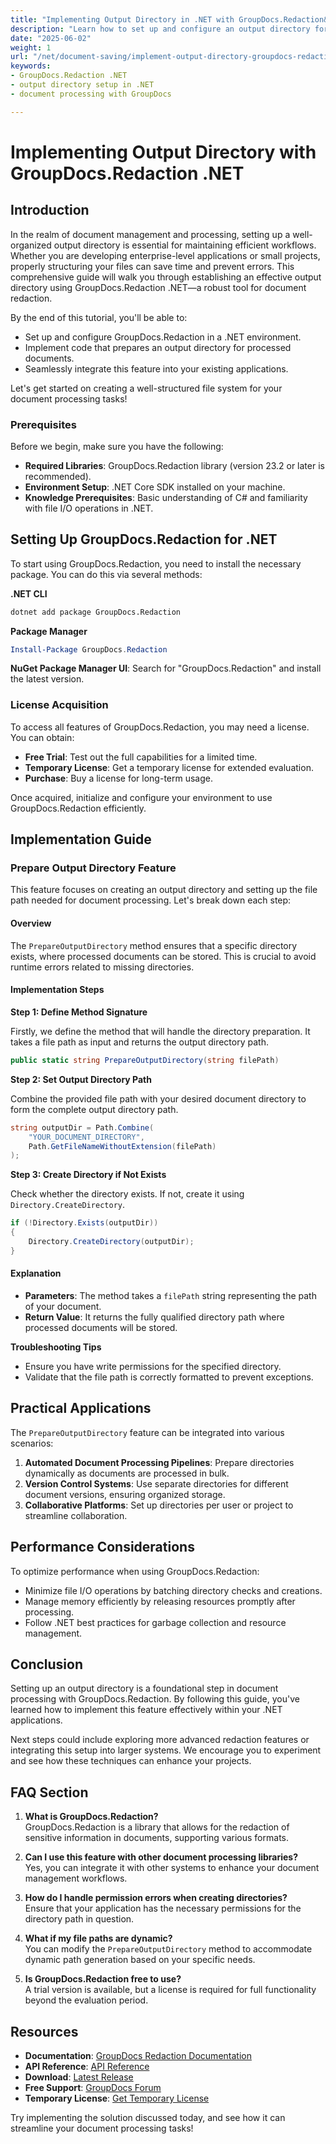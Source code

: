 ```yaml
---
title: "Implementing Output Directory in .NET with GroupDocs.Redaction&#58; A Comprehensive Guide"
description: "Learn how to set up and configure an output directory for document processing using GroupDocs.Redaction .NET. This guide covers setup, implementation, and integration."
date: "2025-06-02"
weight: 1
url: "/net/document-saving/implement-output-directory-groupdocs-redaction-dotnet/"
keywords:
- GroupDocs.Redaction .NET
- output directory setup in .NET
- document processing with GroupDocs

---
```



# Implementing Output Directory with GroupDocs.Redaction .NET

## Introduction

In the realm of document management and processing, setting up a well-organized output directory is essential for maintaining efficient workflows. Whether you are developing enterprise-level applications or small projects, properly structuring your files can save time and prevent errors. This comprehensive guide will walk you through establishing an effective output directory using GroupDocs.Redaction .NET—a robust tool for document redaction.

By the end of this tutorial, you'll be able to:
- Set up and configure GroupDocs.Redaction in a .NET environment.
- Implement code that prepares an output directory for processed documents.
- Seamlessly integrate this feature into your existing applications.

Let's get started on creating a well-structured file system for your document processing tasks!

### Prerequisites

Before we begin, make sure you have the following:
- **Required Libraries**: GroupDocs.Redaction library (version 23.2 or later is recommended).
- **Environment Setup**: .NET Core SDK installed on your machine.
- **Knowledge Prerequisites**: Basic understanding of C# and familiarity with file I/O operations in .NET.

## Setting Up GroupDocs.Redaction for .NET

To start using GroupDocs.Redaction, you need to install the necessary package. You can do this via several methods:

**.NET CLI**

```bash
dotnet add package GroupDocs.Redaction
```

**Package Manager**

```powershell
Install-Package GroupDocs.Redaction
```

**NuGet Package Manager UI**: Search for "GroupDocs.Redaction" and install the latest version.

### License Acquisition

To access all features of GroupDocs.Redaction, you may need a license. You can obtain:
- **Free Trial**: Test out the full capabilities for a limited time.
- **Temporary License**: Get a temporary license for extended evaluation.
- **Purchase**: Buy a license for long-term usage.

Once acquired, initialize and configure your environment to use GroupDocs.Redaction efficiently.

## Implementation Guide

### Prepare Output Directory Feature

This feature focuses on creating an output directory and setting up the file path needed for document processing. Let's break down each step:

#### Overview

The `PrepareOutputDirectory` method ensures that a specific directory exists, where processed documents can be stored. This is crucial to avoid runtime errors related to missing directories.

#### Implementation Steps

**Step 1: Define Method Signature**

Firstly, we define the method that will handle the directory preparation. It takes a file path as input and returns the output directory path.

```csharp
public static string PrepareOutputDirectory(string filePath)
```

**Step 2: Set Output Directory Path**

Combine the provided file path with your desired document directory to form the complete output directory path.

```csharp
string outputDir = Path.Combine(
    "YOUR_DOCUMENT_DIRECTORY", 
    Path.GetFileNameWithoutExtension(filePath)
);
```

**Step 3: Create Directory if Not Exists**

Check whether the directory exists. If not, create it using `Directory.CreateDirectory`.

```csharp
if (!Directory.Exists(outputDir))
{
    Directory.CreateDirectory(outputDir);
}
```

#### Explanation

- **Parameters**: The method takes a `filePath` string representing the path of your document.
- **Return Value**: It returns the fully qualified directory path where processed documents will be stored.

**Troubleshooting Tips**

- Ensure you have write permissions for the specified directory.
- Validate that the file path is correctly formatted to prevent exceptions.

## Practical Applications

The `PrepareOutputDirectory` feature can be integrated into various scenarios:

1. **Automated Document Processing Pipelines**: Prepare directories dynamically as documents are processed in bulk.
2. **Version Control Systems**: Use separate directories for different document versions, ensuring organized storage.
3. **Collaborative Platforms**: Set up directories per user or project to streamline collaboration.

## Performance Considerations

To optimize performance when using GroupDocs.Redaction:
- Minimize file I/O operations by batching directory checks and creations.
- Manage memory efficiently by releasing resources promptly after processing.
- Follow .NET best practices for garbage collection and resource management.

## Conclusion

Setting up an output directory is a foundational step in document processing with GroupDocs.Redaction. By following this guide, you've learned how to implement this feature effectively within your .NET applications. 

Next steps could include exploring more advanced redaction features or integrating this setup into larger systems. We encourage you to experiment and see how these techniques can enhance your projects.

## FAQ Section

1. **What is GroupDocs.Redaction?**  
   GroupDocs.Redaction is a library that allows for the redaction of sensitive information in documents, supporting various formats.

2. **Can I use this feature with other document processing libraries?**  
   Yes, you can integrate it with other systems to enhance your document management workflows.

3. **How do I handle permission errors when creating directories?**  
   Ensure that your application has the necessary permissions for the directory path in question.

4. **What if my file paths are dynamic?**  
   You can modify the `PrepareOutputDirectory` method to accommodate dynamic path generation based on your specific needs.

5. **Is GroupDocs.Redaction free to use?**  
   A trial version is available, but a license is required for full functionality beyond the evaluation period.

## Resources

- **Documentation**: [GroupDocs Redaction Documentation](https://docs.groupdocs.com/redaction/net/)
- **API Reference**: [API Reference](https://reference.groupdocs.com/redaction/net)
- **Download**: [Latest Release](https://releases.groupdocs.com/redaction/net/)
- **Free Support**: [GroupDocs Forum](https://forum.groupdocs.com/c/redaction/33)
- **Temporary License**: [Get Temporary License](https://purchase.groupdocs.com/temporary-license/)

Try implementing the solution discussed today, and see how it can streamline your document processing tasks!
